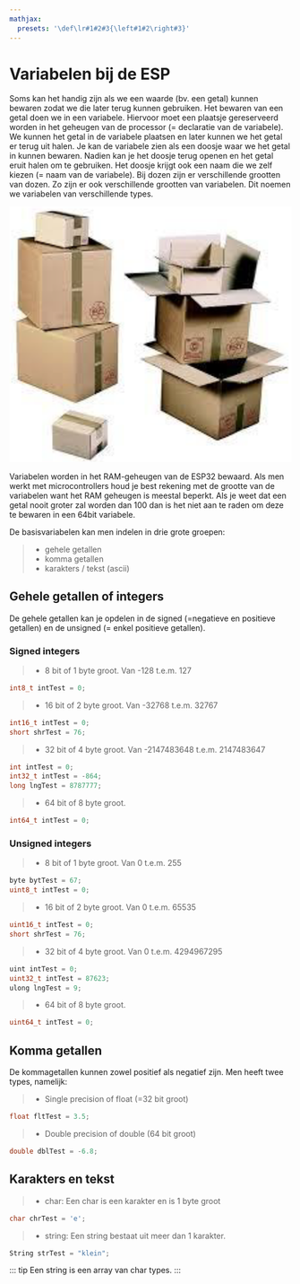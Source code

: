 ```yaml
---
mathjax:
  presets: '\def\lr#1#2#3{\left#1#2\right#3}'
---
```


# Variabelen bij de ESP

Soms kan het handig zijn als we een waarde (bv. een getal) kunnen bewaren zodat we die later terug kunnen gebruiken.
Het bewaren van een getal doen we in een variabele. Hiervoor moet een plaatsje gereserveerd worden in het geheugen van de processor (= declaratie van de variabele). We kunnen het getal in de variabele plaatsen en later kunnen we het getal er terug uit halen. Je kan de variabele zien als een doosje waar we het getal in kunnen bewaren. Nadien kan je het doosje terug openen en het getal eruit halen om te gebruiken. Het doosje krijgt ook een naam die we zelf kiezen (= naam van de variabele).
Bij dozen zijn er verschillende grootten van dozen. Zo zijn er ook verschillende grootten van variabelen. Dit noemen we variabelen van verschillende types.

![example image](./images/doos.png "Kleine en grote dozen.")

Variabelen worden in het RAM-geheugen van de ESP32 bewaard. Als men werkt met microcontrollers houd je best rekening met de grootte van de variabelen want het RAM geheugen is meestal beperkt. Als je weet dat een getal nooit groter zal worden dan 100 dan is het niet aan te raden om deze te bewaren in een 64bit variabele.

De basisvariabelen kan men indelen in drie grote groepen:
> - gehele getallen
> - komma getallen
> - karakters / tekst (ascii)

## Gehele getallen of integers

De gehele getallen kan je opdelen in de signed (=negatieve en positieve getallen) en de unsigned (= enkel positieve getallen).

### Signed integers

> - 8 bit of 1 byte groot. Van -128 t.e.m. 127
```cpp
int8_t intTest = 0;
```
> - 16 bit of 2 byte groot. Van -32768 t.e.m. 32767
```cpp
int16_t intTest = 0; 
short shrTest = 76;
```
> - 32 bit of 4 byte groot. Van -2147483648 t.e.m. 2147483647
```cpp
int intTest = 0; 
int32_t intTest = -864; 
long lngTest = 8787777;
```
> - 64 bit of 8 byte groot.
```cpp
int64_t intTest = 0;
```

### Unsigned integers

> - 8 bit of 1 byte groot. Van 0 t.e.m. 255
```cpp
byte bytTest = 67; 
uint8_t intTest = 0;
```
> - 16 bit of 2 byte groot. Van 0 t.e.m. 65535
```cpp
uint16_t intTest = 0; 
short shrTest = 76;
```
> - 32 bit of 4 byte groot. Van 0 t.e.m. 4294967295
```cpp
uint intTest = 0; 
uint32_t intTest = 87623; 
ulong lngTest = 9;
```
> - 64 bit of 8 byte groot.
```cpp
uint64_t intTest = 0;
```

## Komma getallen

De kommagetallen kunnen zowel positief als negatief zijn. Men heeft twee types, namelijk:

> - Single precision of float (=32 bit groot)
```cpp
float fltTest = 3.5;
```
> - Double precision of double (64 bit groot)
```cpp
double dblTest = -6.8;
```

## Karakters en tekst

> - char: Een char is een karakter en is 1 byte groot
```cpp
char chrTest = 'e';
```
> - string: Een string bestaat uit meer dan 1 karakter.
```cpp
String strTest = "klein";
```

::: tip
Een string is een array van char types.
:::

